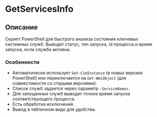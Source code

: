 # GetServicesInfo
## Описание
Скрипт PowerShell для быстрого анализа состояния ключевых системных служб. Выводит статус, тип запуска, id процесса и время запуска, если служба активна.

### Особенности

*    Автоматически использует `Get-CimInstance` (в новых версиях PowerShell) или переключается на `Get-WmiObject` (для совместимости со старыми версиями).
*    Список служб задается через параметр `-ServiceNames`.
*    Для запущенных служб выводит точное время запуска соответствующего процесса.
*    Есть обработка исключений.
*    Вывод в табличном виде для удобства.
